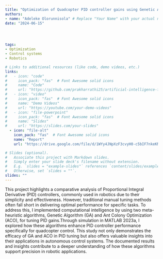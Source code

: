 ```yaml
---
title: "Optimization of Quadcopter PID controller gains using Genetic Algorithm and Ant Colony Optimization Algorithm"
authors: 
- name: "Adeleke Olorunnisola" # Replace "Your Name" with your actual name
date: "2024-06-15"




tags:
- Optimization
- Control systems
- Robotics

# Links to additional resources (like code, demo videos, etc.)
links:
#   - icon: "code"
#     icon_pack: "fas"  # Font Awesome solid icons
#     name: "Code"
#     url: "https://github.com/prakharrathi25/artificial-intelligence-for-trading"
#   - icon: "video"
#     icon_pack: "fas"  # Font Awesome solid icons
#     name: "Demo Videos"
#     url: "https://youtube.com/your-demo-videos"
#   - icon: "file-powerpoint"
#     icon_pack: "fas"  # Font Awesome solid icons
#     name: "Slides"
#     url: "https://slides.com/your-slides"
  - icon: "file-alt"
    icon_pack: "fas"  # Font Awesome solid icons
    name: "Report"
    url: "https://drive.google.com/file/d/1WYy4JNpXzF3cvyH0-c5bIF7nkeKNZ9zF/view?usp=sharing"

# Slides (optional).
#   Associate this project with Markdown slides.
#   Simply enter your slide deck's filename without extension.
#   E.g. `slides = "example-slides"` references `content/slides/example-slides.md`.
#   Otherwise, set `slides = ""`.
slides: ""
---
```


 This project highlights a comparative analysis of Proportional Integral Derivative (PID) controllers, commonly used in robotics due to their simplicity and effectiveness. However, traditional manual tuning methods often fall short in delivering optimal performance for specific tasks. To address this, I implemented computational intelligence by using two meta-heuristic algorithms, Genetic Algorithm (GA) and Ant Colony Optimization (ACO), for tuning PID gains.Through simulation in MATLAB 2023a, I explored how these algorithms enhance PID controller performance specifically for quadcopter control. This study not only demonstrates the efficacy of GA and ACO in PID tuning but also offers valuable insights into their applications in autonomous control systems. The documented results and insights contribute to a deeper understanding of how these algorithms support precision in robotic applications.